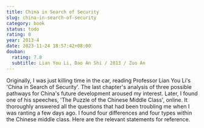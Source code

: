 ```yaml
---
title: China in Search of Security
slug: china-in-search-of-security
category: book
status: todo
rating: 0
year: 2013-4
date: 2023-11-24 18:57:42+08:00
douban:
  rating: 7.8
  subtitle: Lian You Li, Dao An Shi / 2013 / Zuo An
---
```


Originally, I was just killing time in the car, reading Professor Lian You Li's 'China in Search of Security'. The last chapter's analysis of three possible pathways for China's future development aroused my interest. Later, I found one of his speeches, 'The Puzzle of the Chinese Middle Class', online. It thoroughly answered all the questions that had been troubling me when I was ranting a few days ago. I found four differences and four types within the Chinese middle class. Here are the relevant statements for reference.
